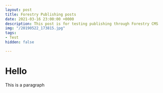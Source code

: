 ```yaml
---
layout: post
title: Forestry Publishing posts
date: 2021-03-16 23:00:00 +0000
description: This post is for testing publishing through Forestry CMS
img: "/20190522_173815.jpg"
tags:
- Test
hidden: false

---
```

# Hello

This is a paragraph